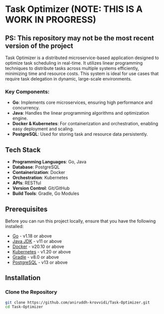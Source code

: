# Task Optimizer (NOTE: THIS IS A WORK IN PROGRESS)
## PS: This repository may not be the most recent version of the project

Task Optimizer is a distributed microservice-based application designed to optimize task scheduling in real-time. It utilizes linear programming techniques to distribute tasks across multiple systems efficiently, minimizing time and resource costs. This system is ideal for use cases that require task delegation in dynamic, large-scale environments.


### Key Components:
- **Go**: Implements core microservices, ensuring high performance and concurrency.
- **Java**: Handles the linear programming algorithms and optimization engine.
- **Docker & Kubernetes**: For containerization and orchestration, enabling easy deployment and scaling.
- **PostgreSQL**: Used for storing task and resource data persistently.

## Tech Stack

- **Programming Languages**: Go, Java
- **Database**: PostgreSQL
- **Containerization**: Docker
- **Orchestration**: Kubernetes
- **APIs**: RESTful
- **Version Control**: Git/GitHub
- **Build Tools**: Gradle, Go Modules

## Prerequisites

Before you can run this project locally, ensure that you have the following installed:

- [Go](https://golang.org/doc/install) - v1.18 or above
- [Java JDK](https://www.oracle.com/java/technologies/javase-jdk11-downloads.html) - v11 or above
- [Docker](https://docs.docker.com/get-docker/) - v20.10 or above
- [Kubernetes](https://kubernetes.io/docs/setup/) - v1.20 or above
- [Gradle](https://gradle.org/install/) - v8.0 or above
- [PostgreSQL](https://www.postgresql.org/download/) - v13 or above

## Installation

### Clone the Repository

```bash
git clone https://github.com/aniruddh-krovvidi/Task-Optimizer.git
cd Task-Optimizer
